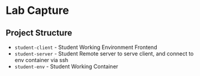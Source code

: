 # Lab Capture

## Project Structure

- `student-client` - Student Working Environment Frontend
- `student-server` - Student Remote server to serve client, and connect to env container via ssh
- `student-env` - Student Working Container
